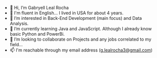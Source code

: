 - 👋 Hi, I’m Gabryell Leal Rocha
- 🥇 I'm fluent in English... I lived in USA for about 4 years.
- 👀 I’m interested in Back-End Development (main focus) and Data Analysis.
- 🌱 I’m currently learning Java and JavaScript. Although I already know basic Python and PowerBi.
- 💞️ I’m looking to collaborate on Projects and any jobs correlated to my field...
- 📫 I'm reachable through my email address (g.lealrocha3@gmail.com)

<!---
lealgabryell/lealgabryell is a ✨ special ✨ repository because its `README.md` (this file) appears on your GitHub profile.
You can click the Preview link to take a look at your changes.
--->
